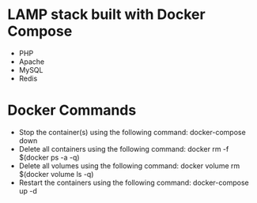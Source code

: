 #  LAMP stack built with Docker Compose
* PHP
* Apache
* MySQL
* Redis

# Docker Commands
* Stop the container(s) using the following command:
docker-compose down
* Delete all containers using the following command:
docker rm -f $(docker ps -a -q)
* Delete all volumes using the following command:
docker volume rm $(docker volume ls -q)
* Restart the containers using the following command:
docker-compose up -d